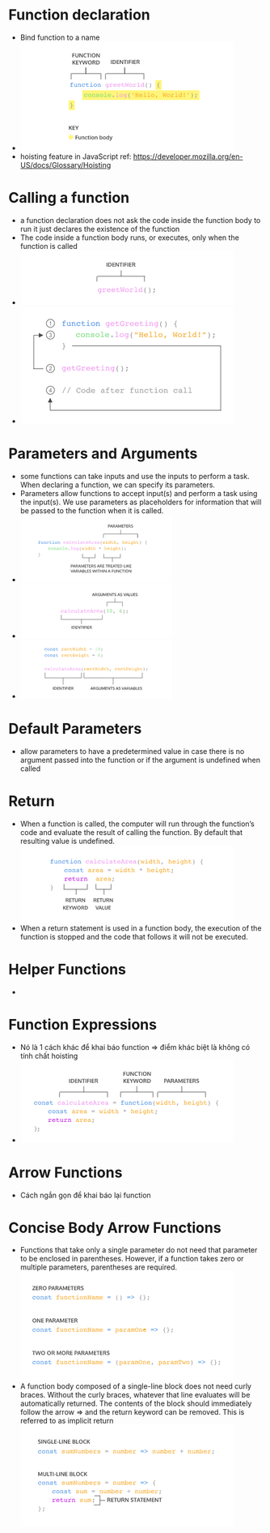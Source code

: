 # Function declaration
  - Bind function to a name
  - ![img.png](imgs/img.png)
  - hoisting feature in JavaScript ref: https://developer.mozilla.org/en-US/docs/Glossary/Hoisting
# Calling a function
  - a function declaration does not ask the code inside the function body to run  it just declares the existence of the function
  - The code inside a function body runs, or executes, only when the function is called
  - ![img_1.png](imgs/img_1.png)
  - ![img_2.png](imgs/img_2.png)
# Parameters and Arguments
  - some functions can take inputs and use the inputs to perform a task. When declaring a function, we can specify its parameters.
  - Parameters allow functions to accept input(s) and perform a task using the input(s). We use parameters as placeholders for information that will be passed to the function when it is called.
  - ![img.png](imgs/functionwithparam.png)
  - ![img.png](imgs/callwithparam.png)
  - ![img.png](imgs/paramwithorder.png)
# Default Parameters
  - allow parameters to have a predetermined value in case there is no argument passed into the function or if the argument is undefined when called
# Return
  - When a function is called, the computer will run through the function’s code and evaluate the result of calling the function. By default that resulting value is undefined.
![img.png](imgs/Return1.png)
  - When a return statement is used in a function body, the execution of the function is stopped and the code that follows it will not be executed.
# Helper Functions
  - 
# Function Expressions
 - Nó là 1 cách khác để khai báo function => điểm khác biệt là không có tính chất hoisting
 - ![](imgs/functionexpression.png)
# Arrow Functions
 - Cách ngắn gọn để khai báo lại function
# Concise Body Arrow Functions
 - Functions that take only a single parameter do not need that parameter to be enclosed in parentheses. However, if a function takes zero or multiple parameters, parentheses are required.
![img.png](imgs/arrowfunction1.png)
 - A function body composed of a single-line block does not need curly braces. Without the curly braces, whatever that line evaluates will be automatically returned. The contents of the block should immediately follow the arrow => and the return keyword can be removed. This is referred to as implicit return
![img.png](imgs/arrowfunction2.png)